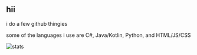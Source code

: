 ## hii
i do a few github thingies

some of the languages i use are C#, Java/Kotlin, Python, and HTML/JS/CSS

![stats](https://github.com/user-attachments/assets/5274852e-038a-4324-93c0-dbce04ac9963)


<!--
secret tunnel
-->
